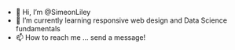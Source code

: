 - 👋 Hi, I’m @SimeonLiley
- 🌱 I’m currently learning responsive web design and Data Science fundamentals 
- 📫 How to reach me ... send a message!

